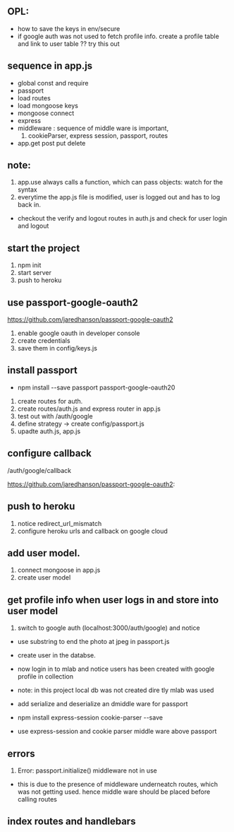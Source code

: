 ## OPL:
- how to save the keys in env/secure
- if google auth was not used to fetch profile info. create a profile table and link to user table ?? try this out

## sequence in app.js
- global const and require
- passport
- load routes
- load mongoose keys
- mongoose connect
- express
- middleware : sequence of middle ware is important,
   1. cookieParser, express session, passport, routes
- app.get post put delete

## note:
1. app.use always calls a function, which can pass objects: watch for the syntax
2. everytime the app.js file is modified, user is logged out and has to log back in.
- checkout the verify and logout routes in auth.js and check for user login and logout



## start the project
1. npm init
2. start server
3. push to heroku

## use passport-google-oauth2
https://github.com/jaredhanson/passport-google-oauth2

1. enable google oauth in developer console
2. create credentials
3. save them in config/keys.js

## install passport
- npm install --save passport passport-google-oauth20


1. create routes for auth.
2. create routes/auth.js and express router in app.js
3. test out with /auth/google
4. define strategy -> create config/passport.js
5. upadte auth.js, app.js

## configure callback
/auth/google/callback

https://github.com/jaredhanson/passport-google-oauth2:

<!-- at this stage notice in console, profile and google info is fetched -->


## push to heroku
1. notice redirect_url_mismatch
2. configure heroku urls and callback on google cloud

## add user model.
1. connect mongoose in app.js
2. create user model

## get profile info when user logs in and store into user model
1.  switch to google auth (localhost:3000/auth/google) and notice

<!-- id: '104223708683771739043',
  displayName: 'Nandini Nayak',
  name: { familyName: 'Nayak', givenName: 'Nandini' },
  emails:
   [ { value: 'nandini.nayak@coderacademy.edu.au', type: 'account' } ],
  photos:
   [ { value: 'https://lh4.googleusercontent.com/-TlB2wAbo5Yc/AAAAAAAAAAI/AAAAAAAAAAA/AAnnY7ptGZ7ZbVdb8MZEKdilIXLkEwwW_A/mo/photo.jpg?sz=50' } ],
  gender: 'other', -->

  - use substring to end the photo at jpeg in passport.js

  - create user in the databse.
  - now login in to mlab and notice users has been created with google profile in collection
  - note: in this project local db was not created dire tly mlab was used

  - add serialize and deserialize an dmiddle ware for passport
  - npm install express-session cookie-parser --save
  - use express-session and cookie parser middle ware above passport

  ## errors
  1.  Error: passport.initialize() middleware not in use
  - this is due to the presence of middleware underneatch routes, which was not getting used. hence middle ware should be placed before calling routes

  ## index routes and handlebars
